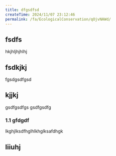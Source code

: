 ```yaml
---
title: dfgsdfsd
createTime: 2024/11/07 23:12:46
permalink: /fa/EcologicalConservation/qOjvNAWd/
---
```


## fsdfs
hkjhljhjhlhj
## fsdkjkj

fgsdgsdfgsd

## kjjkj

gsdfgsdfgs
gsdfgsdfg

### 1.1 gfdgdf


lkghjlksdfhglhlkhglksafdhgk

## liiuhj

